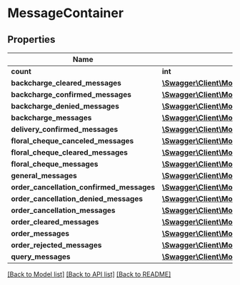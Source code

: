 # MessageContainer

## Properties
Name | Type | Description | Notes
------------ | ------------- | ------------- | -------------
**count** | **int** |  | [optional] 
**backcharge_cleared_messages** | [**\Swagger\Client\Model\BackchargeClearedMessage[]**](BackchargeClearedMessage.md) |  | [optional] 
**backcharge_confirmed_messages** | [**\Swagger\Client\Model\BackchargeConfirmedMessage[]**](BackchargeConfirmedMessage.md) |  | [optional] 
**backcharge_denied_messages** | [**\Swagger\Client\Model\BackchargeDeniedMessage[]**](BackchargeDeniedMessage.md) |  | [optional] 
**backcharge_messages** | [**\Swagger\Client\Model\BackchargeMessage[]**](BackchargeMessage.md) |  | [optional] 
**delivery_confirmed_messages** | [**\Swagger\Client\Model\DeliveryConfirmedMessage[]**](DeliveryConfirmedMessage.md) |  | [optional] 
**floral_cheque_canceled_messages** | [**\Swagger\Client\Model\FloralChequeCanceledMessage[]**](FloralChequeCanceledMessage.md) |  | [optional] 
**floral_cheque_cleared_messages** | [**\Swagger\Client\Model\FloralChequeClearedMessage[]**](FloralChequeClearedMessage.md) |  | [optional] 
**floral_cheque_messages** | [**\Swagger\Client\Model\FloralChequeMessage[]**](FloralChequeMessage.md) |  | [optional] 
**general_messages** | [**\Swagger\Client\Model\GeneralMessage[]**](GeneralMessage.md) |  | [optional] 
**order_cancellation_confirmed_messages** | [**\Swagger\Client\Model\OrderCancellationConfirmedMessage[]**](OrderCancellationConfirmedMessage.md) |  | [optional] 
**order_cancellation_denied_messages** | [**\Swagger\Client\Model\OrderCancellationDeniedMessage[]**](OrderCancellationDeniedMessage.md) |  | [optional] 
**order_cancellation_messages** | [**\Swagger\Client\Model\OrderCancellationMessage[]**](OrderCancellationMessage.md) |  | [optional] 
**order_cleared_messages** | [**\Swagger\Client\Model\OrderClearedMessage[]**](OrderClearedMessage.md) |  | [optional] 
**order_messages** | [**\Swagger\Client\Model\OrderMessage[]**](OrderMessage.md) |  | [optional] 
**order_rejected_messages** | [**\Swagger\Client\Model\OrderRejectedMessage[]**](OrderRejectedMessage.md) |  | [optional] 
**query_messages** | [**\Swagger\Client\Model\QueryMessage[]**](QueryMessage.md) |  | [optional] 

[[Back to Model list]](../README.md#documentation-for-models) [[Back to API list]](../README.md#documentation-for-api-endpoints) [[Back to README]](../README.md)


